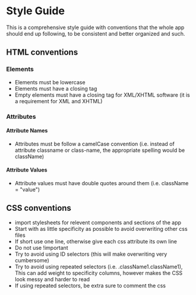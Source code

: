 # Style Guide
This is a comprehensive style guide with conventions that the whole app should end up following, to be consistent and better organized and such.

## HTML conventions
### Elements
- Elements must be lowercase
- Elements must have a closing tag
- Empty elements must have a closing tag for XML/XHTML software (it is a requirement for XML and XHTML)



### Attributes

#### Attribute Names
- Attributes must be follow a camelCase convention (i.e. instead of attribute classname or class-name, the appropriate spelling would be className)

#### Attribute Values
- Attribute values must have double quotes around them (i.e. className = "value")


## CSS conventions
- import stylesheets for relevent components and sections of the app
- Start with as little specificity as possible to avoid overwriting other css files
- If short use one line, otherwise give each css attribute its own line
- Do not use !important
- Try to avoid using ID selectors (this will make overwriting very cumbersome)
- Try to avoid using repeated selectors (i.e. .className1.className1), This can add weight to specificity columns, however makes the CSS look messy and harder to read
- If using repeated selectors, be extra sure to comment the css